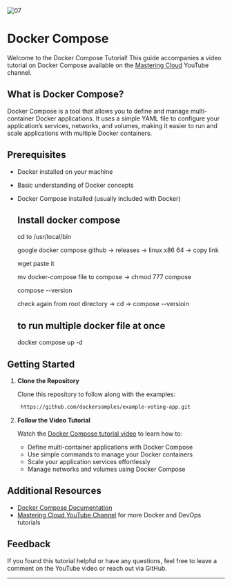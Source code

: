 ![07](https://github.com/saikiranpi/Mastering-Docker/assets/109568252/0506eec1-3027-41f3-9035-8d2b3b1c2d1c)


# Docker Compose 

Welcome to the Docker Compose Tutorial! This guide accompanies a video tutorial on Docker Compose available on the [Mastering Cloud](https://youtu.be/WV6SnFMYM1w) YouTube channel.

## What is Docker Compose?

Docker Compose is a tool that allows you to define and manage multi-container Docker applications. It uses a simple YAML file to configure your application’s services, networks, and volumes, making it easier to run and scale applications with multiple Docker containers.

## Prerequisites

- Docker installed on your machine
- Basic understanding of Docker concepts
- Docker Compose installed (usually included with Docker)

  ## Install docker compose

  cd to /usr/local/bin

  google docker compose github -> releases -> linux x86 64 -> copy link

  wget paste it

  mv docker-compose file to compose -> chmod 777 compose

  compose --version

  check again from root directory -> cd -> compose --versioin

  ## to run multiple docker file at once

  docker compose up -d 


## Getting Started

1. **Clone the Repository**

   Clone this repository to follow along with the examples:

   ```sh
    https://github.com/dockersamples/example-voting-app.git
   
   ```

2. **Follow the Video Tutorial**

   Watch the [Docker Compose tutorial video](https://youtu.be/WV6SnFMYM1w) to learn how to:
   - Define multi-container applications with Docker Compose
   - Use simple commands to manage your Docker containers
   - Scale your application services effortlessly
   - Manage networks and volumes using Docker Compose

## Additional Resources

- [Docker Compose Documentation](https://docs.docker.com/compose/)
- [Mastering Cloud YouTube Channel](https://www.youtube.com/channel/UCXXXXXXX) for more Docker and DevOps tutorials

## Feedback

If you found this tutorial helpful or have any questions, feel free to leave a comment on the YouTube video or reach out via GitHub.

---
